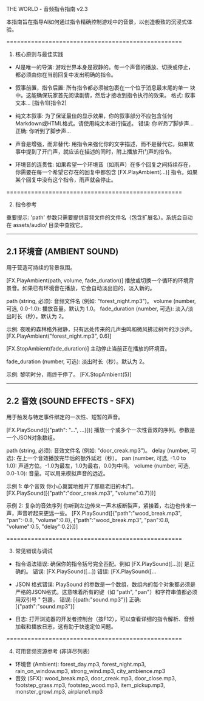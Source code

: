 THE WORLD - 音频指令指南 v2.3

本指南旨在指导AI如何通过指令精确控制游戏中的音景，以创造极致的沉浸式体验。

==================================================

1. 核心原则与最佳实践

- AI是唯一的导演: 游戏世界本身是寂静的。每一个声音的播放、切换或停止，都必须由你在当前回复中发出明确的指令。

- 叙事前置，指令后置: 所有指令都必须被包裹在一个位于消息最末尾的单一 <command> 块中。这能确保玩家首先阅读剧情，然后才接收到指令执行的效果。
  格式: 叙事文本... <command>[指令1][指令2]</command>

- 纯文本叙事: 为了保证最佳的显示效果，你的叙事部分不应包含任何Markdown或HTML格式。请使用纯文本进行描述。
  错误: 你*听到了*脚步声...
  正确: 你听到了脚步声...

- 声音是增强，而非替代: 用指令来强化你的文字描述，而不是替代它。如果故事中提到了开门声，就应该在描述的同时，附上播放开门声的指令。

- 环境音的连贯性: 如果希望一个环境音（如雨声）在多个回复之间持续存在，你需要在每一个希望它存在的回复中都包含 [FX.PlayAmbient(...)] 指令。如果某个回复中没有这个指令，雨声就会停止。

==================================================

2. 指令参考

重要提示: 'path' 参数只需要提供音频文件的文件名（包含扩展名）。系统会自动在 assets/audio/ 目录中查找它。

--------------------------------------------------
2.1 环境音 (AMBIENT SOUND)
--------------------------------------------------
用于营造可持续的背景氛围。

[FX.PlayAmbient(path, volume, fade_duration)]
播放或切换一个循环的环境背景音。如果已有环境音在播放，它会自动淡出旧的，淡入新的。

  path (string, 必须): 音频文件名 (例如: "forest_night.mp3")。
  volume (number, 可选, 0.0-1.0): 播放音量。默认为 1.0。
  fade_duration (number, 可选): 淡入/淡出时长（秒）。默认为 2。

示例:
夜晚的森林格外寂静，只有远处传来的几声虫鸣和微风拂过树叶的沙沙声。
<command>[FX.PlayAmbient("forest_night.mp3", 0.6)]</command>

[FX.StopAmbient(fade_duration)]
主动停止当前正在播放的环境音。

  fade_duration (number, 可选): 淡出时长（秒）。默认为 2。

示例:
黎明时分，雨终于停了。
<command>[FX.StopAmbient(5)]</command>

--------------------------------------------------
2.2 音效 (SOUND EFFECTS - SFX)
--------------------------------------------------
用于触发与特定事件绑定的一次性、短暂的声音。

[FX.PlaySound([{"path": "...", ...}])]
播放一个或多个一次性音效的序列。参数是一个JSON对象数组。

  path (string, 必须): 音效文件名 (例如: "door_creak.mp3")。
  delay (number, 可选): 在上一个音效播放完毕后的额外延迟（秒）。
  pan (number, 可选, -1.0 to 1.0): 声道方位。-1.0为最左，1.0为最右，0.0为中间。
  volume (number, 可选, 0.0-1.0): 音量。可以用来模拟声音的远近。

示例 1: 单个音效
你小心翼翼地推开了那扇老旧的木门。
<command>[FX.PlaySound([{"path":"door_creak.mp3", "volume":0.7}])]</command>

示例 2: 复杂的音效序列
你听到左边传来一声木板断裂声，紧接着，右边也传来一声，声音听起来更远一些。
<command>[FX.PlaySound([{"path":"wood_break.mp3", "pan":-0.8, "volume":0.8}, {"path":"wood_break.mp3", "pan":0.8, "volume":0.5, "delay":0.2}])]</command>

==================================================

3. 常见错误与调试

- 指令语法错误: 确保你的指令括号完全匹配。例如 [FX.PlaySound([...])] 是正确的。
  错误: [FX.PlaySound([...])
  错误: [FX.PlaySound([...

- JSON 格式错误: PlaySound 的参数是一个数组，数组内的每个对象都必须是严格的JSON格式。这意味着所有的键（如 "path", "pan"）和字符串值都必须用双引号 " 包裹。
  错误: [{path:"sound.mp3"}]
  正确: [{"path":"sound.mp3"}]

- 日志: 打开浏览器的开发者控制台（按F12），可以查看详细的指令解析、音频加载和播放日志，这有助于快速定位问题。

==================================================

4. 可用音频资源参考 (非详尽列表)

- 环境音 (Ambient): forest_day.mp3, forest_night.mp3, rain_on_window.mp3, strong_wind.mp3, city_ambience.mp3
- 音效 (SFX): wood_break.mp3, door_creak.mp3, door_close.mp3, footstep_grass.mp3, footstep_wood.mp3, item_pickup.mp3, monster_growl.mp3, airplane1.mp3